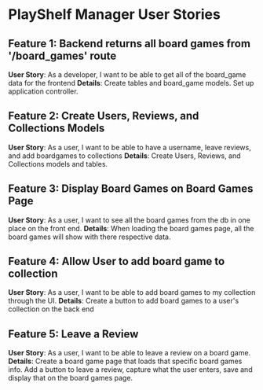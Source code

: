 # PlayShelf Manager User Stories

## Feature 1: Backend returns all board games from '/board_games' route

**User Story**: As a developer, I want to be able to get all of the board_game data for the frontend
**Details**: Create tables and board_game models. Set up application controller.

## Feature 2: Create Users, Reviews, and Collections Models

**User Story**: As a user, I want to be able to have a username, leave reviews, and add boardgames to collections
**Details**: Create Users, Reviews, and Collections models and tables. 

## Feature 3: Display Board Games on Board Games Page

**User Story**: As a user, I want to see all the board games from the db in one place on the front end. 
**Details**: When loading the board games page, all the board games will show with there respective data. 

## Feature 4: Allow User to add board game to collection

**User Story**: As a user, I want to be able to add board games to my collection through the UI.
**Details**: Create a button to add board games to a user's collection on the back end

## Feature 5: Leave a Review

**User Story**: As a user, I want to be able to leave a review on a board game. 
**Details**: Create a board game page that loads that specific board games info. Add a button to leave a review, capture what the user enters, save and display that on the board games page. 
